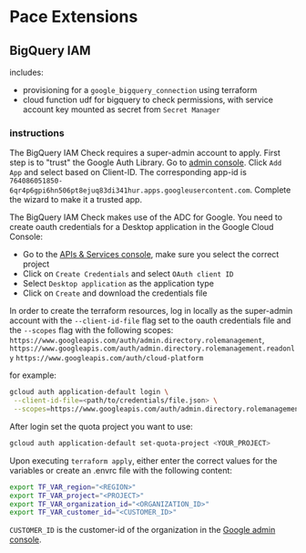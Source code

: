 # Pace Extensions

## BigQuery IAM

includes:

- provisioning for a `google_bigquery_connection` using terraform
- cloud function udf for bigquery to check permissions, with service account key mounted as secret
  from `Secret Manager`

### instructions
The BigQuery IAM Check requires a super-admin account to apply. First step is to "trust" the Google Auth Library. Go to [admin console](https://admin.google.com/ac/owl/list?tab=configuredApps). Click `Add App` and select based on Client-ID. The corresponding app-id is `764086051850-6qr4p6gpi6hn506pt8ejuq83di341hur.apps.googleusercontent.com`. Complete the wizard to make it a trusted app.

The BigQuery IAM Check makes use of the ADC for Google.
You need to create oauth credentials for a Desktop application in the Google Cloud Console:
 - Go to the [APIs & Services console](https://console.cloud.google.com/apis/credentials), make sure you select the correct project
 - Click on `Create Credentials` and select `OAuth client ID`
 - Select `Desktop application` as the application type
 - Click on `Create` and download the credentials file

In order to create the terraform resources, 
log in locally as the super-admin account with the `--client-id-file` flag set to the oauth credentials file and the `--scopes` flag with the following scopes:
`https://www.googleapis.com/auth/admin.directory.rolemanagement`,
`https://www.googleapis.com/auth/admin.directory.rolemanagement.readonly`
`https://www.googleapis.com/auth/cloud-platform`

for example:
```bash
gcloud auth application-default login \
 --client-id-file=<path/to/credentials/file.json> \
 --scopes=https://www.googleapis.com/auth/admin.directory.rolemanagement,https://www.googleapis.com/auth/admin.directory.rolemanagement.readonly,https://www.googleapis.com/auth/cloud-platform
```

After login set the quota project you want to use:
```bash
gcloud auth application-default set-quota-project <YOUR_PROJECT>
```

Upon executing `terraform apply`, either enter the correct values for
the variables or create an .envrc file with the following content:
```bash
export TF_VAR_region="<REGION>"
export TF_VAR_project="<PROJECT>"
export TF_VAR_organization_id="<ORGANIZATION_ID>"
export TF_VAR_customer_id="<CUSTOMER_ID>"
```

`CUSTOMER_ID` is the customer-id of the organization in the [Google admin console](https://admin.google.com/ac/accountsettings).
